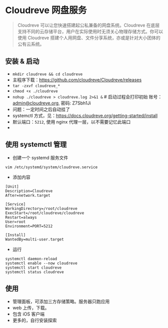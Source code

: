 # Cloudreve 网盘服务

> Cloudreve 可以让您快速搭建起公私兼备的网盘系统。Cloudreve 在底层支持不同的云存储平台，用户在实际使用时无须关心物理存储方式。你可以使用 Cloudreve 搭建个人用网盘、文件分享系统，亦或是针对大小团体的公有云系统。


## 安装 & 启动

- `mkdir cloudreve && cd cloudreve`
- 主程序下载：https://github.com/cloudreve/Cloudreve/releases
- `tar -zxvf cloudreve_*`
- `chmod +x ./cloudreve`
- `nohup ./cloudreve > cloudreve.log 2>&1 &` # 启动过程会打印初始 账号：admin@cloudreve.org,  密码: Z7Sbh1Ji
- 问题：一定时间之后自动挂了
- systemctl 方式，见：https://docs.cloudreve.org/getting-started/install
- 默认端口：`5212`, 使用 nginx 代理一层，以不需要记忆此端口
-

## 使用 systemctl 管理

- 创建一个 systemd 服务文件
```shell
vim /etc/systemd/system/cloudreve.service
```

- 添加内容
```shell
[Unit]
Description=Cloudreve
After=network.target

[Service]
WorkingDirectory=/root/cloudreve
ExecStart=/root/cloudreve/cloudreve
Restart=always
User=root
Environment=PORT=5212

[Install]
WantedBy=multi-user.target
```

- 运行
```shell
systemctl daemon-reload
systemctl enable --now cloudreve
systemctl start cloudreve
systemctl status cloudreve
```

## 使用

- 管理面板，可添加三方存储策略。服务器只跑应用
- web 上传，下载。
- 包含 iOS 客户端
- 更多的，自行安装探索

